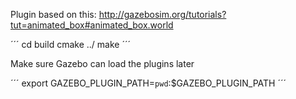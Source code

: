 
Plugin based on this: http://gazebosim.org/tutorials?tut=animated_box#animated_box.world

´´´
cd build
cmake ../
make
´´´


Make sure Gazebo can load the plugins later 

´´´
export GAZEBO_PLUGIN_PATH=`pwd`:$GAZEBO_PLUGIN_PATH
´´´